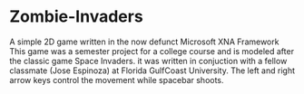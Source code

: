 # Zombie-Invaders
A simple 2D game written in the now defunct Microsoft XNA Framework
This game was a semester project for a college course and is modeled after the classic game Space Invaders. it was written in conjuction with a fellow classmate (Jose Espinoza) at Florida GulfCoast University. The left and right arrow keys control the movement while spacebar shoots.
